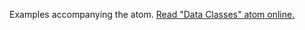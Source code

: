 

Examples accompanying the atom.
[Read "Data Classes" atom online.](https://stepik.org/lesson/107298/step/1)
